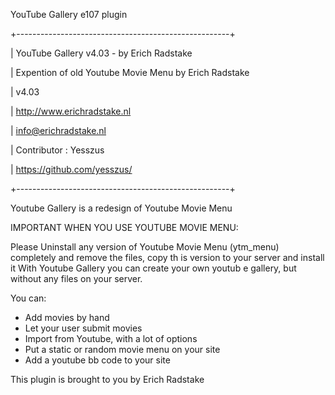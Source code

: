 
YouTube Gallery e107 plugin

+-----------------------------------------------------+ 

| YouTube Gallery v4.03 - by Erich Radstake 

| Expention of old Youtube Movie Menu by Erich Radstake  
  
| v4.03  

| http://www.erichradstake.nl  

| info@erichradstake.nl 

| Contributor : Yesszus

| https://github.com/yesszus/

+-----------------------------------------------------+ 

Youtube Gallery is a redesign of Youtube Movie Menu

IMPORTANT WHEN YOU USE YOUTUBE MOVIE MENU:

Please Uninstall any version of Youtube Movie Menu 
(ytm_menu) completely and remove the files, copy th
is version to your server and install it
With Youtube Gallery you can create your own youtub
e gallery, but without any files on your server.

You can: 

- Add movies by hand 
- Let your user submit movies 
- Import from Youtube, with a lot of options 
- Put a static or random movie menu on your site 
- Add a youtube bb code to your site 

This plugin is brought to you by Erich Radstake 
